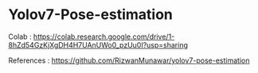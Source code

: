 # Yolov7-Pose-estimation

Colab : https://colab.research.google.com/drive/1-8hZd54GzKjXgDH4H7UAnUWo0_pzUu0I?usp=sharing

References : https://github.com/RizwanMunawar/yolov7-pose-estimation
